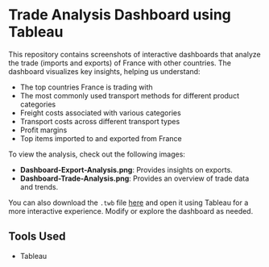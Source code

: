 # Trade Analysis Dashboard using Tableau

This repository contains screenshots of interactive dashboards that analyze the trade (imports and exports) of France with other countries. The dashboard visualizes key insights, helping us understand:

- The top countries France is trading with
- The most commonly used transport methods for different product categories
- Freight costs associated with various categories
- Transport costs across different transport types
- Profit margins
- Top items imported to and exported from France

To view the analysis, check out the following images:

- **Dashboard-Export-Analysis.png**: Provides insights on exports.
- **Dashboard-Trade-Analysis.png**: Provides an overview of trade data and trends.

You can also download the `.twb` file [here](https://drive.google.com/file/d/1yT6nDGEwAsBSShbv7te0CrJ2Ze2HWrsB/view?usp=sharing) and open it using Tableau for a more interactive experience. Modify or explore the dashboard as needed.

## Tools Used
- Tableau
